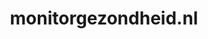 ---
layout: post
title:  "monitorgezondheid.nl"
internal_url:  "/data/monitorgezondheid.nl.html"
categories: dutchgov
---
